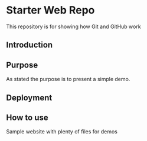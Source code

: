 # Starter Web Repo

This repository is for showing how Git and GitHub work

## Introduction

## Purpose

As stated the purpose is to present a simple demo.

## Deployment

## How to use

Sample website with plenty of files for demos